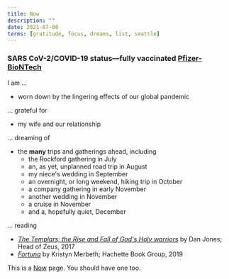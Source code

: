 ```yaml
---
title: Now
description: ""
date: 2021-07-08
terms: [gratitude, focus, dreams, list, seattle]
---
```


### SARS CoV-2/COVID-19 status—fully vaccinated [Pfizer-BioNTech][98]

I am …

- worn down by the lingering effects of our global pandemic

… grateful for

- my wife and our relationship

… dreaming of

- the **many** trips and gatherings ahead, including
  - the Rockford gathering in July
  - an, as yet, unplanned road trip in August
  - my niece's wedding in September
  - an overnight, or long weekend, hiking trip in October
  - a company gathering in early November
  - another wedding in November
  - a cruise in November
  - and a, hopefully quiet, December

… reading

- _[The Templars; the Rise and Fall of God's Holy warriors][1]_ by Dan Jones; Head of Zeus, 2017
- _[Fortuna][2]_ by Kristyn Merbeth; Hachette Book Group, 2019

This is a [Now][99] page. You should have one too.

<!-- ref -->

[1]: https://headofzeus.com/books/9781781858905
[2]: https://www.hachettebookgroup.com/titles/kristyn-merbeth/fortuna/9780316453998/
[99]: https://nownownow.com/about
[98]: https://www.pfizer.com/news/hot-topics/the_facts_about_pfizer_and_biontech_s_covid_19_vaccine
